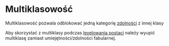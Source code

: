 # Multiklasowość

Multiklasowość pozwala odblokować jedną kategorię [zdolności](#file-zdolnosc-md) z innej klasy

Aby skorzystać z multiklasy podczas [levelowania postaci](#file-levelowanie-postaci-md) należy wyupić multiklasę zamiast umiejętności/zdolności fabularnej.
